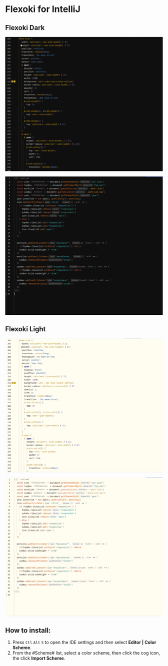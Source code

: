 # Flexoki for IntelliJ

## Flexoki Dark

![Flexoki Dark](screenshots/flexoki-intellij-dark.png)

![Flexoki Dark](screenshots/flexoki-intellij-dark-2.png)

## Flexoki Light

![Flexoki Light](screenshots/flexoki-intellij-light.png)

![Flexoki Light](screenshots/flexoki-intellij-light-2.png)

## How to install:

1. Press `Ctl` `Alt` `S` to open the IDE settings and then select **Editor | Color Scheme**.
2. From the #Scheme# list, select a color scheme, then click the cog icon, the click **Import Scheme**.

